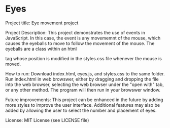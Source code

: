 # Eyes

Project title: Eye movement project

Project Description: This project demonstrates the use of events in JavaScript. In this case, the
event is any movememnt of the mouse, which causes the eyeballs to move to follow the movement of
the mouse. The eyeballs are a class within an html <div> tag whose position is modified in the
styles.css file whenever the mouse is moved.

How to run: Download index.html, eyes.js, and styles.css to the same folder. Run index.html in web
browswer, either by dragging and dropping the file into the web browser, selecting the web browser
under the "open with" tab, or any other method. The program will then run in your browswer window.

Future improvements: This project can be enhanced in the future by adding more styles to improve the
user interface. Additional features may also be added by allowing the user to select the number and
placement of eyes.

License: MIT License (see LICENSE file)

